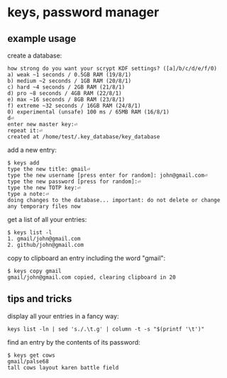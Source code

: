 # keys, password manager 

## example usage

create a database:

```
how strong do you want your scrypt KDF settings? ([a]/b/c/d/e/f/0)
a) weak ~1 seconds / 0.5GB RAM (19/8/1)
b) medium ~2 seconds / 1GB RAM (20/8/1)
c) hard ~4 seconds / 2GB RAM (21/8/1)
d) pro ~8 seconds / 4GB RAM (22/8/1)
e) max ~16 seconds / 8GB RAM (23/8/1)
f) extreme ~32 seconds / 16GB RAM (24/8/1)
0) experimental (unsafe) 100 ms / 65MB RAM (16/8/1)
d⏎
enter new master key:⏎
repeat it:⏎
created at /home/test/.key_database/key_database

```

add a new entry:

```
$ keys add
type the new title: gmail⏎
type the new username [press enter for random]: john@gmail.com⏎
type the new password [press for random]:⏎
type the new TOTP key:⏎
type a note:⏎
doing changes to the database... important: do not delete or change any temporary files now
```

get a list of all your entries:

```
$ keys list -l
1. gmail/john@gmail.com
2. github/john@gmail.com
```

copy to clipboard an entry including the word "gmail":

```
$ keys copy gmail
gmail/john@gmail.com copied, clearing clipboard in 20
```

## tips and tricks

display all your entries in a fancy way:

```
keys list -ln | sed 's./.\t.g' | column -t -s "$(printf '\t')"
```

find an entry by the contents of its password:

```
$ keys get cows
gmail/palse68
tall cows layout karen battle field
```
